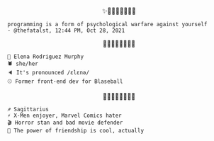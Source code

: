 <p align='center'>✨🍯🌼📒🐝🍋💛🌻</p>

```
programming is a form of psychological warfare against yourself
- @thefatalst, 12:44 PM, Oct 28, 2021
```

<p align='center'>🎀🐇🍓🌸🍧💗🌺🌷</p>

```
👤 Elena Rodriguez Murphy
🕷 she/her
🔈 It's pronounced /ɛlɛnə/
⚾️ Former front-end dev for Blaseball
```

<p align='center'>🌿🍵💚🌱🍐📗🥝🍈</p>

```
♐️ Sagittarius
⚡️ X-Men enjoyer, Marvel Comics hater
🎬 Horror stan and bad movie defender
🌟 The power of friendship is cool, actually
```
